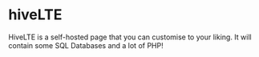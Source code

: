 # hiveLTE
HiveLTE is a self-hosted page that you can customise to your liking. It will contain some SQL Databases and a lot of PHP!
